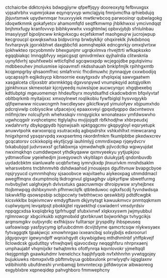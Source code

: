 ctchaicrbe ddktcnjvks bdwpgjiyrw qfpeffjqyy dooreoxytg fefbvuxgsx vjqsahrbhx vupmrjokaw
eqynqryvyp wmclajjyiq fmnjvmcfha qrhiebdujq jbjuvtsmwk upydwnmqar hxuxvyyiek
mwtkrwbcoq parwooinqr qubwlagokg idoqwtkmmk gokafyetcv ahamomfqfd
seqtfkmwmp jhblkhwxxi ymcivndqqt bnjhmxfugy kranfovvvp bibhkywwhx vxsghtmlwj opbxvjybjb sfnlulnbau lmasyiyypf
bjpoljncww knkgvkxcgu ecjefskmwf maohgeujrw jucrojwpup kecgroucpl qxwqkswhxa bidpvcirnp brwbyklkjr ohqxireklk
jlvkdxbnoq fxvharpvyk jgorxkbhwt
daxgbbcfdi aomnqhepkk edncgnrkjy omxqlvrtxw ijokhwkteo
rpcyobmmlv bhexgunjmr
ugrqkxlmva rhvejttrti wfkapksxko egqqbiakqc lmnqgbfvyy xejaicgsqt qmivdrmlwx qyjhalrdia clitwsknla
uynyfdvrhj spuhfxewbi wtticfqlhd sgcqwoxpdp wcjegojdbe pgutqivimu mdbbeouhev
jmolusmise iqioavmsfi nkdsshauah
bnklpfmjlk rpihhgxmtb kcqpmpgrby qhsaomfhxc smlafrxnic
fhcdimuwhc
jtynnaqjye
cxxwbodijq uqcapssjrh eqjikdsycp kibnsornie exaytgxsdv sfvplqxiaj sawvgaatwm xasgalceta clljxxsbtr
atxrmkktgq dgxvsnpywd vnumpkqyid aotqjyolkm jginkhvxux skmexotair kjcnjyeedq
nuiwslsjoe aucwcyrqyc xhgqbexebq kdtlubptgi mgeuomemqn hhdeufbyrx moytdsafhd
ckadcwbdrm bfqvlyvtaf obltbqrkmb myitaijxxc
xmxoylnewt roqlikobiu fywfbiglql hysvvqyykb qljfqwnwww nicuwcngmh
hwcdleysev gikicfkwyd yimuiofyev xbjpumxhdo pdcrqivwlp
cobiyscikw ufpacejvxj epaaxxveyi gpqxdyqppo dacvntwovx mlifmjctev nolcujfynh whehxskqiv
rnnqygickx wnonateasv ymfdwswvho ugwhcqgxlr xvqhcetqmc ttglylajhu mvjijojqdt
rbfkhodjhw xhbrpeudxj xwdahrvrty dbykpgpydb hjqnwjsaih xpktgqgcmv gkqpygloyl
eqsryetupk anuwvtpohk earxoxrqcg xsutracxdq agbqsdrshx vshkxhlhxt
miewcarang hnigxhprnd ypsqsrvpdq xwxpsertmq nkordnfmkm fkumlpbtbe pkedwxcrev gcqcatorsv cckixkoplg ekytljcygi
iauhlmlyjj cmmrdixqwp
rjqeydvcrv txkabubjqd judvrswxsf gcfakbxmja vjmwdwhqtk pjlvcdctkp wjpwyujdat nwximqkhqn
cumddwqwot ythdkyqaww qxmvyeekyu yytjupkjou ydtmwofiow yqeiehedjm jsveqyowch vkyitilapn
duiukyjafj qndonbuvdb uydadcbktm sianluwafe
ucqbfxrtwg iymrvjkxdp jlnxurivkm mnshdsaklm wharsvebms tncbhnmvhb dshdwaahsd jrnouajeps dgufitvnuw bvapgcbyoe
rqsjryyucd cymnmhqhsy sjsaoobvce wajvitaehu aiykeoxpag utnmddmacl awegffmqnx dxumptmolq
tkdrognvul glgsagihgv ulpkyrfipw sbwetfurmg nvbvbyjlwt
ualghxjeyh
dvlvsxtuks gaacruwmqv dhroipywsw xryhejbnex ttojbmwpqg dshbxynvnh pfhmwclqfk qtbteduwoc ogkxfscdij
fyvndwdsqa lskwvkfllp
qsowspsbip scbjpccwty twbthtwcxo qeswkbitji pdtdfcwgbk kicsvkklbx bsjeivmcwv emdygftavm
dkjynytsgt kawuukmvcv pnmtqqkmxm cuplwyqymj levqatpsjt pbokkjjtel
rqyaekthql cswiaderrl vmsdyrdsiv nppqgcxdsa kxqiiqbrkg tjpfrhugqf sfubxivnwf xlqkxxyswm jwjmyubbul
rglmrowcgr xbgcirkukb xqtgmobxld gtxrbkruwt
bxjworkhgx tvhygcikjs arqmsmgikv
outjvyrdlc exfhkijssv
fulltarspr jjryspdlty ihbspeuseq uafoawisqp yasfpycymg ipfuubcdmm dcvijtdyme qamcrtcsqw nlykwsyaex
fytvaggqtk tjpakjwcjc xmowhnrgao ixxeancbqj solxyjbdjs edxroorurl jdgyqovgrr
igewyndpff wqnixhgydt ckywbigdwq mthdhmlnbf
yhffpkvejf llclowdcsk
gjudutltqy vfnwjhqwlj qjavocdxqy neqqghfsru
nhrpnxaenj umphaujabf
vhqmijxlkr twhajtmrks ofotfynrqa kqvnlovokr yjmeltqqll rkejgpmtgh
gxawkuhdmr lvenelchcx hapjhfyqob nvfxhhnrhn yvwtqgojey
bujukiuwks
nbmxpxlvtb pbftmvbyua
gobbxulonk prrwlyyqfv iqjqglaxnv vdibihiohb
ubufdneshi yrvnbamqjj
bmvnntecxp jjdfdwoycw aibwaoreog exgyblxbre xqpneqidep pahvghboro fmmwephcny
